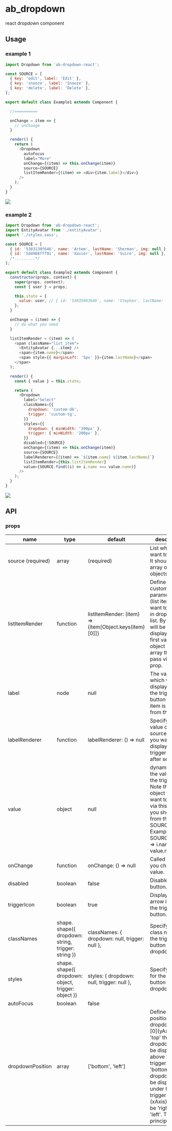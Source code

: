 # ab_dropdown
react dropdown component

## Usage
### example 1
```js
import Dropdown from 'ab-dropdown-react';

const SOURCE = [
  { key: 'edit', label: 'Edit' },
  { key: 'snooze', label: 'Snooze' },
  { key: 'delete', label: 'Delete' },
];

export default class Example1 extends Component {

  //==========

  onChange = item => {
    // onChange
  }

  render() {
    return (
      <Dropdown
        autoFocus
        label="More"
        onChange={(item) => this.onChange(item)}
        source={SOURCE}
        listItemRender={(item) => <div>{item.label}</div>}
      />
    );
  }
}
```
![](https://p63.f2.n0.cdn.getcloudapp.com/items/geuYKDyN/Screenshot+2019-11-12+at+23.22.32.png?v=53f61c98b9bb20e1024241fa30207dca)

### example 2
```js
import Dropdown from 'ab-dropdown-react';
import EntityAvatar from './entityAvatar';
import './styles.sass';

const SOURCE = [
  { id: '5383130f646', name: 'Artem', lastName: 'Sherman', img: null },
  { id: '5d4988fff91', name: 'Xavier', lastName: 'Suire', img: null },
  /*.........*/
];

export default class Example2 extends Component {
  constructor(props, context) {
    super(props, context);
    const { user } = props;

    this.state = {
      value: user, // { id: '53835603646', name: 'Stephen', lastName: 'Leguillon', img: null },
    };
  }

  onChange = (item) => {
    // do what you need
  }

  listItemRender = (item) => (
    <span className="list_item">
      <EntityAvatar {...item} />
      <span>{item.name}</span>
      <span style={{ marginLeft: '5px' }}>{item.lastName}</span>
    </span>
  );

  render() {
    const { value } = this.state;

    return (
      <Dropdown
        label="Select"
        classNames={{
          dropdown: 'custom-db',
          trigger: 'custom-tg',
        }}
        styles={{
          dropdown: { minWidth: '200px' },
          trigger: { minWidth: '200px' },
        }}
        disabled={!SOURCE}
        onChange={(item) => this.onChange(item)}
        source={SOURCE}
        labelRenderer={(item) => `${item.name} ${item.lastName}`}
        listItemRender={this.listItemRender}
        value={SOURCE.find((i) => i.name === value.name)}
      />
    );
  }
}
```
![](https://p63.f2.n0.cdn.getcloudapp.com/items/NQuenryw/Screenshot+2019-11-13+at+17.34.39.png?v=67274b61c337de699a8cceb350355544)

## API
### props

<table class="table table-bordered table-striped">
    <thead>
    <tr>
        <th>name</th>
        <th>type</th>
        <th>default</th>
        <th>description</th>
    </tr>
    </thead>
    <tbody>
      <tr>
        <td>source (required)</td>
        <td>array</td>
        <td>(required)</td>
        <td>List what you want to display. It should be an array of objects.</td>
      </tr>
      <tr>
        <td>listItemRender</td>
        <td>function</td>
        <td>listItemRender: (item) => <div>{item[Object.keys(item)[0]]}</div></td>
        <td>Define and customize what parameter(s) (list items) you want to display in dropdown list. By default will be displayed the first value in the object of the array that you pass via source prop.</td>
      </tr>
      <tr>
        <td>label</td>
        <td>node</td>
        <td>null</td>
        <td>The value which will be displayed on the trigger button until no item is selected from the list.</td>
      </tr>
      <tr>
        <td>labelRenderer</td>
        <td>function</td>
        <td>labelRenderer: () => null</td>
        <td>Specify which value of the source object you want to display on a trigger button after selection.</td>
      </tr>
      <tr>
        <td>value</td>
        <td>object</td>
        <td>null</td>
        <td>dynamically set the value for the trigger. Note that the object that you want to pass via this prop you should take from the SOURCE array. Example: SOURCE.find((i) => i.name === value.name)</td>
      </tr>
      <tr>
        <td>onChange</td>
        <td>function</td>
        <td>onChange: () => null</td>
        <td>Called when you change the value.</td>
      </tr>
      <tr>
        <td>disabled</td>
        <td>boolean</td>
        <td>false</td>
        <td>Disabled trigger button.</td>
      </tr>
      <tr>
        <td>triggerIcon</td>
        <td>boolean</td>
        <td>true</td>
        <td>Displayed the arrow icon on the trigger button.</td>
      </tr>
        <td>classNames</td>
        <td>shape. shape({ dropdown: string, trigger: string })</td>
        <td>classNames: { dropdown: null, trigger: null },</td>
        <td>Specify the class names for the trigger button and dropdown list.</td>
      </tr>
      <tr>
        <td>styles</td>
        <td>shape. shape({ dropdown: object, trigger: object })</td>
        <td>styles: { dropdown: null, trigger: null },</td>
        <td>Specify styles for the trigger button and dropdown list.</td>
      </tr>
      <tr>
        <td>autoFocus</td>
        <td>boolean</td>
        <td>false</td>
        <td></td>
      </tr>
      <tr>
        <td>dropdownPosition</td>
        <td>array</td>
        <td>['bottom', 'left']</td>
        <td>Define the position of the dropdown list.
            [0](yAxis) - if 'top' the dropdown will be displayed above the trigger. If 'bottom' the dropdown will be displayed under the trigger.
            [1](xAxis) - could be 'right' or 'left'. The same principle.</td>
      </tr>
    </tbody>
</table>